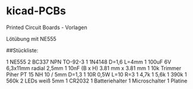 # kicad-PCBs
Printed Circuit Boards - Vorlagen

Lötübung mit NE555

##Stückliste:

1 NE555
2 BC337 NPN TO-92-3
1 1N4148 D=1,6 L=4mm
1 100uF 6V 6,3x11mm radial 2,5mm
1 10nF (B x H) 3.81 mm x 3.81 mm
1 10k Trimmer Piher PT 15 NH 10 / 5mm D=1,3
1 10R 0,5W L=10 R=3
1 4,7k
1 5,6k
1 390k
1 560k
2 LEDs weiß 5mm
1 CR2032
1 Batteriehalter
1 Microschalter
1 Platine
